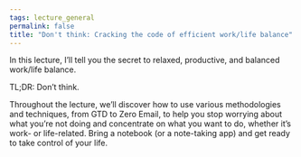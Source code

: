 ```yaml
---
tags: lecture_general
permalink: false
title: "Don't think: Cracking the code of efficient work/life balance"
---
```


In this lecture, I’ll tell you the secret to relaxed, productive, and balanced work/life balance.

TL;DR: Don’t think.

Throughout the lecture, we’ll discover how to use various methodologies and techniques, from GTD to Zero Email, to help you stop worrying about what you’re not doing and concentrate on what you want to do, whether it’s work- or life-related. Bring a notebook (or a note-taking app) and get ready to take control of your life.